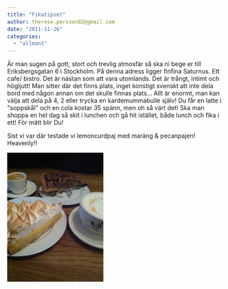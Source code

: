 ```yaml
---
title: "Fikatipset"
author: therese.persson82@gmail.com
date: "2011-11-26"
categories: 
  - "allmant"
---
```


Är man sugen på gott, stort och trevlig atmosfär så ska ni bege er till Eriksbergsgatan 6 i Stockholm. På denna adress ligger finfina Saturnus. Ett cafe/ bistro. Det är nästan som att vara utomlands. Det är trångt, intimt och högljutt! Man sitter där det finns plats, inget konstigt svenskt att inte dela bord med någon annan om det skulle finnas plats... Allt är enormt, man kan välja att dela på 4, 2 eller trycka en kardemummabulle själv! Du får en latte i "soppskål" och en cola kostar 35 spänn, men oh så värt det! Ska man shoppa en hel dag så skit i lunchen och gå hit istället, både lunch och fika i ett! För mätt blir Du!

Sist vi var där testade vi lemoncurdpaj med maräng & pecanpajen! Heavenly!!

![](/static/img/pic_176560772-224x300.jpg "pic_176560772")
